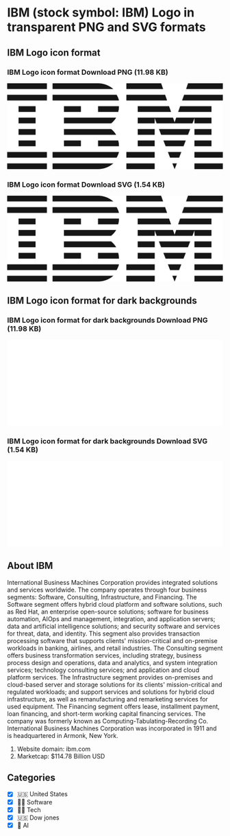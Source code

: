 # IBM (stock symbol: IBM) Logo in transparent PNG and SVG formats

## IBM Logo icon format

### IBM Logo icon format Download PNG (11.98 KB)

![IBM Logo icon format Download PNG (11.98 KB)](/img/orig/IBM-57502b16.png)

### IBM Logo icon format Download SVG (1.54 KB)

![IBM Logo icon format Download SVG (1.54 KB)](/img/orig/IBM-76209460.svg)

## IBM Logo icon format for dark backgrounds

### IBM Logo icon format for dark backgrounds Download PNG (11.98 KB)

![IBM Logo icon format for dark backgrounds Download PNG (11.98 KB)](/img/orig/IBM.D-343f6e3f.png)

### IBM Logo icon format for dark backgrounds Download SVG (1.54 KB)

![IBM Logo icon format for dark backgrounds Download SVG (1.54 KB)](/img/orig/IBM.D-021e71df.svg)

## About IBM

International Business Machines Corporation provides integrated solutions and services worldwide. The company operates through four business segments: Software, Consulting, Infrastructure, and Financing. The Software segment offers hybrid cloud platform and software solutions, such as Red Hat, an enterprise open-source solutions; software for business automation, AIOps and management, integration, and application servers; data and artificial intelligence solutions; and security software and services for threat, data, and identity. This segment also provides transaction processing software that supports clients' mission-critical and on-premise workloads in banking, airlines, and retail industries. The Consulting segment offers business transformation services, including strategy, business process design and operations, data and analytics, and system integration services; technology consulting services; and application and cloud platform services. The Infrastructure segment provides on-premises and cloud-based server and storage solutions for its clients' mission-critical and regulated workloads; and support services and solutions for hybrid cloud infrastructure, as well as remanufacturing and remarketing services for used equipment. The Financing segment offers lease, installment payment, loan financing, and short-term working capital financing services. The company was formerly known as Computing-Tabulating-Recording Co. International Business Machines Corporation was incorporated in 1911 and is headquartered in Armonk, New York.

1. Website domain: ibm.com
2. Marketcap: $114.78 Billion USD


## Categories
- [x] 🇺🇸 United States
- [x] 👨‍💻 Software
- [x] 👩‍💻 Tech
- [x] 🇺🇸 Dow jones
- [x] 🦾 AI
